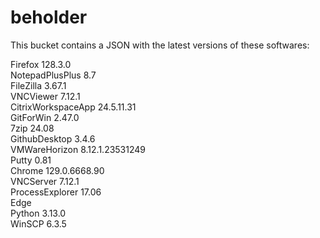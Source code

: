 # beholder
This bucket contains a JSON with the latest versions of these softwares:

Firefox            128.3.0          
NotepadPlusPlus    8.7              
FileZilla          3.67.1           
VNCViewer          7.12.1           
CitrixWorkspaceApp 24.5.11.31       
GitForWin          2.47.0           
7zip               24.08            
GithubDesktop      3.4.6            
VMWareHorizon      8.12.1.23531249  
Putty              0.81             
Chrome             129.0.6668.90    
VNCServer          7.12.1           
ProcessExplorer    17.06            
Edge                              
Python             3.13.0           
WinSCP             6.3.5            



